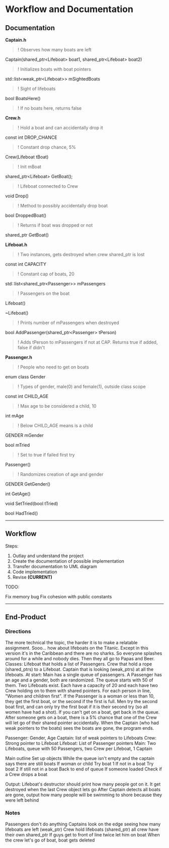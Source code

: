 # Workflow and Documentation

## Documentation

**Captain.h**
>! Observes how many boats are left

Captain(shared_ptr\<Lifeboat\> boat1, shared_ptr\<Lifeboat\> boat2)
>! Initializes boats with boat pointers

std::list<weak_ptr\<Lifeboat\>> mSightedBoats
>!	Sight of lifeboats

bool BoatsHere()
>!	If no boats here, returns false

**Crew.h**
>!	Hold a boat and can accidentally drop it

const int DROP_CHANCE
>!	Constant drop chance, 5%

Crew(Lifeboat tBoat)
>! Init mBoat

shared_ptr\<Lifeboat\> GetBoat();
>!	Lifeboat connected to Crew

void Drop()
>!	Method to possibly accidentally drop boat

bool DroppedBoat()
>!	Returns if boat was dropped or not

shared_ptr<Lifeboat> GetBoat()

**Lifeboat.h**
>!	Two instances, gets destroyed when crew shared_ptr is lost

const int CAPACITY
>!	Constant cap of boats, 20

std∷list<shared_ptr\<Passenger\>> mPassengers
>!	Passengers on the boat

Lifeboat()

~Lifeboat()
>!	Prints number of mPassengers when destroyed

bool AddPassenger(shared_ptr\<Passenger\> tPerson)
>!	Adds tPerson to mPassengers if not at CAP. Returns true if added, false if didn't

**Passenger.h**
>!	People who need to get on boats

enum class Gender
>!	Types of gender, male(0) and female(1), outside class scope

const int CHILD_AGE
>!	Max age to be considered a child, 10

int mAge
>!	Below CHILD_AGE means is a child

GENDER mGender

bool mTried
>!	Set to true if failed first try

Passenger()
>!	Randomizes creation of age and gender

GENDER GetGender()

int GetAge()

void SetTried(bool tTried)

bool HadTried()

-----------------------------------------

## Workflow

Steps:
1.	Outlay and understand the project
2.	Create the documentation of possible implementation
3.	Transfer documentation to UML diagram
4.	Code implementation
5.	Revise **(CURRENT)**

TODO:

Fix memory bug
Fix cohesion with public constants

-----------------------------------------

## End-Product

### Directions

The more technical the topic, the harder it is to make a relatable assignment.
Sooo... how about lifeboats on the Titanic.  Except in this version it's in the Caribbean and there are no sharks.  So everyone splashes around for a while and nobody dies.  Then they all go to Papas and Beer.
Classes: Lifeboat that holds a list of Passengers.  Crew that hold a rope (shared_ptrs) to a Lifeboat.  Captain that is looking (weak_ptrs) at all the lifeboats.
At start: Main has a single queue of passengers.  A Passenger has an age and a gender, both are randomized.  The queue starts with 50 of them.  Two Lifeboats exist.  Each have a capacity of 20 and each have two Crew holding on to them with shared pointers.
For each person in line, "Women and children first".  If the Passenger is a woman or less than 10, they get the first boat, or the second if the first is full.  Men try the second boat first, and can only try the first boat if it is their second try (so all women have had a shot).  If you can't get on a boat, get back in the queue.  After someone gets on a boat, there is a 5% chance that one of the Crew will let go of their shared pointer accidentally.  When the Captain (who had weak pointers to the boats) sees the boats are gone, the program ends.
 
Passenger: Gender, Age
Captain: list of weak pointers to Lifeboats
Crew: Strong pointer to Lifeboat
Lifeboat: List of Passenger pointers
Main: Two Lifeboats, queue with 50 Passengers, two Crew per Lifeboat, 1 Captain
 
Main outline
Set up objects
While the queue isn't empty and the captain says there are still boats
   If woman or child
      Try boat 1
   If not in a boat
      Try boat 2
   If still not in a boat
      Back to end of queue
   If someone loaded
      Check if a Crew drops a boat
 
Output:
Lifeboat's destructor should print how many people got on it.  It get destroyed when the last Crew object lets go
After Captain detects all boats are gone, output how many people will be swimming to shore because they were left behind

### Notes

Passengers don't do anything
Captains look on the edge seeing how many lifeboats are left (weak_ptr)
Crew hold lifeboats (shared_ptr) all crew have their own shared_ptr
If guys get to front of line twice let him on boat
When the crew let's go of boat, boat gets deleted
